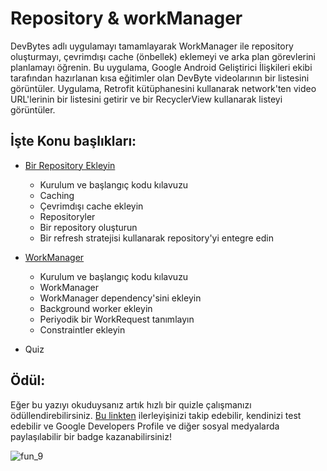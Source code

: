 # Repository & workManager

DevBytes adlı uygulamayı tamamlayarak WorkManager ile repository oluşturmayı, çevrimdışı cache (önbellek) eklemeyi ve arka plan görevlerini planlamayı öğrenin. Bu uygulama, Google Android Geliştirici İlişkileri ekibi tarafından hazırlanan kısa eğitimler olan DevByte videolarının bir listesini görüntüler. Uygulama, Retrofit kütüphanesini kullanarak network'ten video URL'lerinin bir listesini getirir ve bir RecyclerView kullanarak listeyi görüntüler.

## İşte Konu başlıkları:

- [Bir Repository Ekleyin](https://github.com/serkanalc/Android-Kotlin-Fundamentals/tree/main/Part%209%20-%20Repository%20%26%20workManager%20/D%C3%B6k%C3%BCman%201%20-%20Bir%20Repository%20Ekleyin)
  - Kurulum ve başlangıç kodu kılavuzu
  - Caching
  - Çevrimdışı cache ekleyin
  - Repositoryler
  - Bir repository oluşturun
  - Bir refresh stratejisi kullanarak repository'yi entegre edin

- [WorkManager](https://github.com/serkanalc/Android-Kotlin-Fundamentals/tree/main/Part%209%20-%20Repository%20%26%20workManager%20/D%C3%B6k%C3%BCman%202%20-%20WorkManager)
  - Kurulum ve başlangıç kodu kılavuzu
  - WorkManager
  - WorkManager dependency'sini ekleyin
  - Background worker ekleyin
  - Periyodik bir WorkRequest tanımlayın
  - Constraintler ekleyin
  

- Quiz <!-- link ekle -->

## Ödül:

Eğer bu yazıyı okuduysanız artık hızlı bir quizle çalışmanızı ödüllendirebilirsiniz. [Bu linkten](https://developer.android.com/courses/pathways/kotlin-fundamentals-nine#0) 
ilerleyişinizi takip edebilir, kendinizi test edebilir ve Google Developers Profile ve diğer sosyal medyalarda paylaşılabilir
bir badge kazanabilirsiniz!

![fun_9](https://user-images.githubusercontent.com/46448616/148640302-856cbabe-1be2-41b5-806a-3e7fe7cdf321.png)

